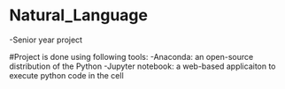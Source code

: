 # Natural_Language
-Senior year project

#Project is done using following tools:
-Anaconda: an open-source distribution of the Python
-Jupyter notebook: a web-based applicaiton to execute python code in the cell

